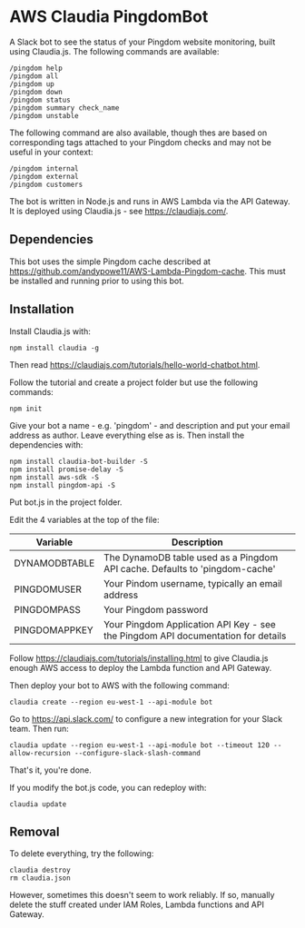 # AWS Claudia PingdomBot
A Slack bot to see the status of your Pingdom website monitoring, built using Claudia.js.
The following commands are available:

    /pingdom help
    /pingdom all
    /pingdom up
    /pingdom down
    /pingdom status
    /pingdom summary check_name
    /pingdom unstable

The following command are also available, though thes are based on corresponding tags attached to your Pingdom checks and may not be useful in your context:

    /pingdom internal
    /pingdom external
    /pingdom customers

The bot is written in Node.js and
runs in AWS Lambda via the API Gateway.
It is deployed using Claudia.js - see
https://claudiajs.com/.

## Dependencies

This bot uses the simple Pingdom cache described at https://github.com/andypowe11/AWS-Lambda-Pingdom-cache. This must be installed and running prior to using this bot.

## Installation

Install Claudia.js with:

    npm install claudia -g

Then read https://claudiajs.com/tutorials/hello-world-chatbot.html.

Follow the tutorial and create a project folder
but use the following commands:

    npm init

Give your bot a name - e.g. 'pingdom' - and description
and put your email address
as author. Leave everything else as is. Then install the dependencies with:

    npm install claudia-bot-builder -S
    npm install promise-delay -S
    npm install aws-sdk -S
    npm install pingdom-api -S

Put bot.js in the project folder.

Edit the 4 variables at the top of the file:

| Variable | Description |
|----------|-------------|
| DYNAMODBTABLE | The DynamoDB table used as a Pingdom API cache. Defaults to 'pingdom-cache' |
| PINGDOMUSER | Your Pindom username, typically an email address |
| PINGDOMPASS | Your Pingdom password |
| PINGDOMAPPKEY | Your Pingdom Application API Key - see the Pingdom API documentation for details |

Follow https://claudiajs.com/tutorials/installing.html to give Claudia.js
enough AWS access to deploy the Lambda function and API Gateway.

Then deploy your bot to AWS with the following command:

    claudia create --region eu-west-1 --api-module bot

Go to https://api.slack.com/ to configure a new integration
for your Slack team. Then run:

    claudia update --region eu-west-1 --api-module bot --timeout 120 --allow-recursion --configure-slack-slash-command

That's it, you're done.

If you modify the bot.js code, you can redeploy with:

    claudia update

## Removal

To delete everything, try the following:

    claudia destroy
    rm claudia.json

However, sometimes this doesn't seem to work reliably. If so, manually delete
the stuff created under IAM Roles, Lambda functions and API Gateway.

